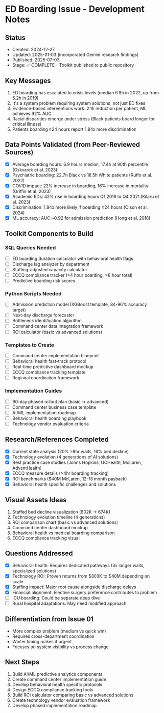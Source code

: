 # ED Boarding Issue - Development Notes

## Status
- Created: 2024-12-27
- Updated: 2025-01-03 (incorporated Gemini research findings)
- Published: 2025-07-03
- Stage: ✅ COMPLETE - Toolkit published to public repository

## Key Messages
1. ED boarding has escalated to crisis levels (median 6.9h in 2022, up from 5.2h in 2019)
2. It's a system problem requiring system solutions, not just ED fixes
3. Evidence-based interventions work: 2.1h reduction per patient, ML achieves 92% AUC
4. Racial disparities emerge under stress (Black patients board longer for critical illness)
5. Patients boarding ≥24 hours report 1.84x more discrimination

## Data Points Validated (from Peer-Reviewed Sources)
- [x] Average boarding hours: 6.9 hours median, 17.4h at 90th percentile (Oskvarek et al. 2023)
- [x] Psychiatric boarding: 22.7h Black vs 18.5h White patients (Ruffo et al. 2022)
- [x] COVID impact: 22% increase in boarding, 16% increase in mortality (Griffin et al. 2023)
- [x] Academic EDs: 42% rise in boarding hours Q1 2019 to Q4 2021 (Kilaru et al. 2023)
- [x] Discrimination: 1.84x more likely if boarding ≥24 hours (Olson et al. 2024)
- [x] ML accuracy: AUC ~0.92 for admission prediction (Hong et al. 2018)

## Toolkit Components to Build

### SQL Queries Needed
- [ ] ED boarding duration calculator with behavioral health flags
- [ ] Discharge lag analyzer by department
- [ ] Staffing-adjusted capacity calculator
- [ ] ECCQ compliance tracker (>4 hour boarding, >8 hour total)
- [ ] Predictive boarding risk scores

### Python Scripts Needed
- [ ] Admission prediction model (XGBoost template, 84-96% accuracy target)
- [ ] Next-day discharge forecaster
- [ ] Bottleneck identification algorithm
- [ ] Command center data integration framework
- [ ] ROI calculator (basic vs advanced solutions)

### Templates to Create
- [ ] Command center implementation blueprint
- [ ] Behavioral health fast-track protocol
- [ ] Real-time predictive dashboard mockup
- [ ] ECCQ compliance tracking template
- [ ] Regional coordination framework

### Implementation Guides
- [ ] 90-day phased rollout plan (basic → advanced)
- [ ] Command center business case template
- [ ] AI/ML implementation roadmap
- [ ] Behavioral health boarding playbook
- [ ] Technology vendor evaluation criteria

## Research/References Completed
- [x] Current state analysis (20% >8hr waits, 16% bed decline)
- [x] Technology evolution (4 generations of AI solutions)
- [x] Best practice case studies (Johns Hopkins, UCHealth, McLaren, AdventHealth)
- [x] ECCQ measure details (>4hr boarding tracking)
- [x] ROI benchmarks ($40M McLaren, 12-18 month payback)
- [x] Behavioral health specific challenges and solutions

## Visual Assets Ideas
1. Staffed bed decline visualization (802K → 674K)
2. Technology evolution timeline (4 generations)
3. ROI comparison chart (basic vs advanced solutions)
4. Command center dashboard mockup
5. Behavioral health vs medical boarding comparison
6. ECCQ compliance tracking visual

## Questions Addressed
- [x] Behavioral health: Requires dedicated pathways (3x longer waits, specialized solutions)
- [x] Technology ROI: Proven returns from $800K to $40M depending on scale
- [x] Staffing impact: Major root cause alongside discharge delays
- [x] Financial alignment: Elective surgery preference contributes to problem
- [ ] ICU boarding: Could be separate deep dive
- [ ] Rural hospital adaptations: May need modified approach

## Differentiation from Issue 01
- More complex problem (medium vs quick win)
- Requires cross-department coordination
- Winter timing makes it urgent
- Focuses on system visibility vs process change

## Next Steps
1. Build AI/ML predictive analytics components
2. Create command center implementation guide
3. Develop behavioral health specific protocols
4. Design ECCQ compliance tracking tools
5. Build ROI calculator comparing basic vs advanced solutions
6. Create technology vendor evaluation framework
7. Develop phased implementation roadmap